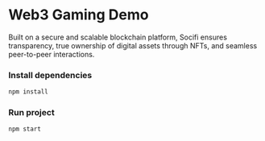 # Web3 Gaming Demo

Built on a secure and scalable blockchain platform, Socifi ensures transparency, true ownership of digital assets through NFTs, and seamless peer-to-peer interactions. 

### Install dependencies

```bash
npm install
```

### Run project

```bash
npm start
```
